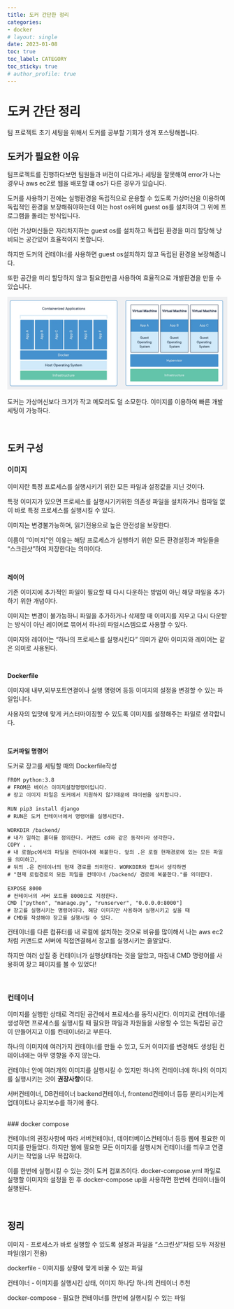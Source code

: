 ```yaml
---
title: 도커 간단한 정리
categories:
- docker
# layout: single
date: 2023-01-08
toc: true
toc_label: CATEGORY
toc_sticky: true
# author_profile: true
---
```


# 도커 간단 정리

팀 프로젝트 초기 세팅을 위해서 도커를 공부할 기회가 생겨 포스팅해봅니다.

## 도커가 필요한 이유

팀프로젝트를 진행하다보면 팀원들과 버전이 다르거나 세팅을 잘못해여 error가 나는 경우나 aws ec2로 웹을 배포할 떄 os가 다른 경우가 있습니다. 

도커를 사용하기 전에는 실행환경을 독립적으로 운용할 수 있도록 가상머신을 이용하여 독립적인 환경을 보장해줘야하는데 이는 host os위에 guest os를 설치하여 그 위에 프로그램을 돌리는 방식입니다.

이런 가상머신들은 자리차지하는 guest os를 설치하고 독립된 환경을 미리 할당해 낭비되는 공간있어 효율적이지 못합니다.

하지만 도커의 컨테이너를 사용하면 guest os설치하지 않고 독립된 환경을 보장해줍니다.

또한 공간을 미리 할당하지 않고 필요한만큼 사용하여 효율적으로 개발환경을 만들 수 있습니다.

 

<p align = "center"><img src='/assets/images/posts/2023-01-08/1.png' width="600"/></p>

도커는 가상머신보다 크기가 작고 메모리도 덜 소모한다. 이미지를 이용하여 빠른 개발세팅이 가능하다.

<br>

## 도커 구성


### 이미지

이미지란 특정 프로세스를 실행시키기 위한 모든 파일과 설정값을 지닌 것이다.

특정 이미지가 있으면 프로세스를 실행시기키위한 의존성 파일을 설치하거나 컴파일 없이 바로 특정 프로세스를 실행시킬 수 있다.

이미지는 변경불가능하며, 읽기전용으로 높은 안전성을 보장한다.

이름이 “이미지”인 이유는 해당 프로세스가 실행하기 위한 모든 환경설정과 파일들을 “스크린샷”하여 저장한다는 의미이다.

<br>

**레이어**

기존 이미지에 추가적인 파일이 필요할 때 다시 다운하는 방법이 아닌 해당 파일을 추가하기 위한 개념이다. 

이미지는 변경이 불가능하니 파일을 추가하거나 삭제할 때 이미지를 지우고 다시 다운받는 방식이 아닌 레이어로 묶어서 하나의 파일시스템으로 사용할 수 있다. 

이미지와 레이어는 “하나의 프로세스를 실행시킨다” 의미가 같아 이미지와 레이어는 같은 의미로 사용된다.

<br>

**Dockerfile**

이미지에 내부,외부포트연결이나 실행 명령어 등등 이미지의 설정을 변경할 수 있는 파일입니다. 

사용자의 입맛에 맞게 커스터마이징할 수 있도록 이미지를 설정해주는 파일로 생각합니다.

<br>

**도커파일 명령어**

도커로 장고를 세팅할 때의 Dockerfile작성

```docker
FROM python:3.8
# FROM은 베이스 이미지설정명령어입니다. 
# 장고 이미지 파일은 도커에서 지원하지 않기때문에 파이썬을 설치합니다.

RUN pip3 install django
# RUN은 도커 컨테이너에서 명령어를 실행시킨다.

WORKDIR /backend/
# 내가 일하는 폴더를 정의한다. 커맨드 cd와 같은 동작이라 생각한다.
COPY . .
# 내 로컬pc에서의 파일을 컨테이너에 복붙한다. 앞의 .은 로컬 현재경로에 있는 모든 파일을 의미하고,
# 뒤의 .은 컨테이너의 현재 경로를 의미한다. WORKDIR와 합쳐서 생각하면 
# "현재 로컬경로의 모든 파일을 컨테이너 /backend/ 경로에 복붙한다."를 의미한다.

EXPOSE 8000
# 컨테이너의 서버 포트를 8000으로 지정한다.
CMD ["python", "manage.py", "runserver", "0.0.0.0:8000"]
# 장고를 실행시키는 명령어이다. 해당 이미지만 사용하여 실행시키고 싶을 때
# CMD를 작성해야 장고를 실행시킬 수 있다. 
```

컨테이너를 다른 컴퓨터를 내 로컬에 설치하는 것으로 비유를 많이해서 나는 aws ec2처럼 커맨드로 서버에 직접연결해서 장고를 실행시키는 줄알았다.

하지만 여러 삽질 중 컨테이너가 실행상태라는 것을 알았고,  마침내 CMD 명령어를 사용하여 장고 페이지를 볼 수 있었다!

<br>

### 컨테이너

이미지를 실행한 상태로 격리된 공간에서 프로세스를 동작시킨다. 이미지로 컨테이너를 생성하면 프로세스를 실행시킬 때 필요한 파일과 자원들을 사용할 수 있는 독립된 공간이 만들어지고 이를 컨테이너라고 부른다.

하나의 이미지에 여러가지 컨테이너를 만들 수 있고, 도커 이미지를 변경해도 생성된 컨테이너에는 아무 영향을 주지 않는다.

컨테이너 안에 여러개의 이미지를 실행시킬 수 있지만 하나의 컨테이너에 하나의 이미지를 실행시키는 것이 **권장사항**이다.

서버컨테이너, DB컨테이너 backend컨테이너, frontend컨테이너 등등 분리시키는게 업데이트나 유지보수를 하기에 좋다.

<br>
### docker compose

컨테이너의 권장사항에 따라 서버컨테이너, 데이터베이스컨테이너 등등 웹에 필요한 이미지를 만들었다. 하지만 웹에 필요한 모든 이미지를 실행시켜 컨테이너를 띄우고 연결시키는 작업을 너무 복잡하다.

이를 한번에 실행시킬 수 있는 것이 도커 컴포즈이다. docker-compose.yml 파일로 실행할 이미지와 설정을 한 후 docker-compose up을 사용하면 한번에 컨테이너들이 실행된다.

<br>

## 정리

이미지 - 프로세스가 바로 실행할 수 있도록 설정과 파일을 “스크린샷”처럼 모두 저장된 파일(읽기 전용)

dockerfile - 이미지를 상황에 맞게 바꿀 수 있는 파일

컨테이너 - 이미지를 실행시킨 상태, 이미지 하나당 하나의 컨테이너 추천

docker-compose - 필요한 컨테이너를 한번에 실행시킬 수 있는 파일